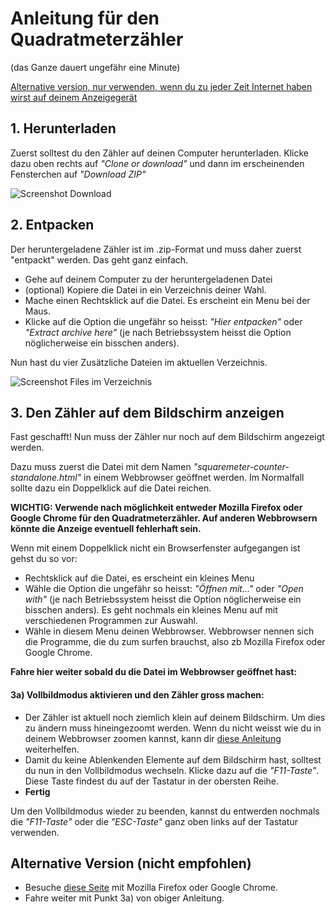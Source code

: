 # Anleitung für den Quadratmeterzähler
(das Ganze dauert ungefähr eine Minute)

[Alternative version, nur verwenden, wenn du zu jeder Zeit Internet haben wirst auf deinem Anzeigegerät](#alternative-version-nicht-empfohlen)
## 1. Herunterladen
Zuerst solltest du den Zähler auf deinen Computer herunterladen.
Klicke dazu oben rechts auf _"Clone or download"_ und dann im erscheinenden Fensterchen auf _"Download ZIP"_

![Screenshot Download](http://xn--sndu-loa.ch/zersiedelung/anleitung1.jpg)

## 2. Entpacken
Der heruntergeladene Zähler ist im .zip-Format und muss daher zuerst "entpackt" werden. Das geht ganz einfach.
* Gehe auf deinem Computer zu der heruntergeladenen Datei
* (optional) Kopiere die Datei in ein Verzeichnis deiner Wahl.
* Mache einen Rechtsklick auf die Datei. Es erscheint ein Menu bei der Maus.
* Klicke auf die Option die ungefähr so heisst: _"Hier entpacken"_ oder _"Extract archive here"_ (je nach Betriebssystem heisst die Option nöglicherweise ein bisschen anders). 

Nun hast du vier Zusätzliche Dateien im aktuellen Verzeichnis.

![Screenshot Files im Verzeichnis](http://xn--sndu-loa.ch/zersiedelung/anleitung2.png)

## 3. Den Zähler auf dem Bildschirm anzeigen
Fast geschafft! Nun muss der Zähler nur noch auf dem Bildschirm angezeigt werden.

Dazu muss zuerst die Datei mit dem Namen _"squaremeter-counter-standalone.html"_ in einem Webbrowser geöffnet werden. Im Normalfall sollte dazu ein Doppelklick auf die Datei reichen. 

**WICHTIG: Verwende nach möglichkeit entweder Mozilla Firefox oder Google Chrome für den Quadratmeterzähler. Auf anderen Webbrowsern könnte die Anzeige eventuell fehlerhaft sein.**

Wenn mit einem Doppelklick nicht ein Browserfenster aufgegangen ist gehst du so vor:
* Rechtsklick auf die Datei, es erscheint ein kleines Menu
* Wähle die Option die ungefähr so heisst: _"Öffnen mit..."_ oder _"Open with"_ (je nach Betriebssystem heisst die Option nöglicherweise ein bisschen anders). Es geht nochmals ein kleines Menu auf mit verschiedenen Programmen zur Auswahl.
* Wähle in diesem Menu deinen Webbrowser. Webbrowser nennen sich die Programme, die du zum surfen brauchst, also zb Mozilla Firefox oder Google Chrome.

**Fahre hier weiter sobald du die Datei im Webbrowser geöffnet hast:**
#### 3a) Vollbildmodus aktivieren und den Zähler gross machen:
* Der Zähler ist aktuell noch ziemlich klein auf deinem Bildschirm. Um dies zu ändern muss hineingezoomt werden. Wenn du nicht weisst wie du in deinem Webbrowser zoomen kannst, kann dir [diese Anleitung](https://www.wikihow.com/Zoom-With-a-Web-Browser) weiterhelfen.
* Damit du keine Ablenkenden Elemente auf dem Bildschirm hast, solltest du nun in den Vollbildmodus wechseln. Klicke dazu auf die _"F11-Taste"_. Diese Taste findest du auf der Tastatur in der obersten Reihe.
* **Fertig**

Um den Vollbildmodus wieder zu beenden, kannst du entwerden nochmals die _"F11-Taste"_ oder die _"ESC-Taste"_ ganz oben links auf der Tastatur verwenden.

## Alternative Version (nicht empfohlen)
* Besuche [diese Seite](http://xn--sndu-loa.ch/ZI-Counter/) mit Mozilla Firefox oder Google Chrome.
* Fahre weiter mit Punkt 3a) von obiger Anleitung.
